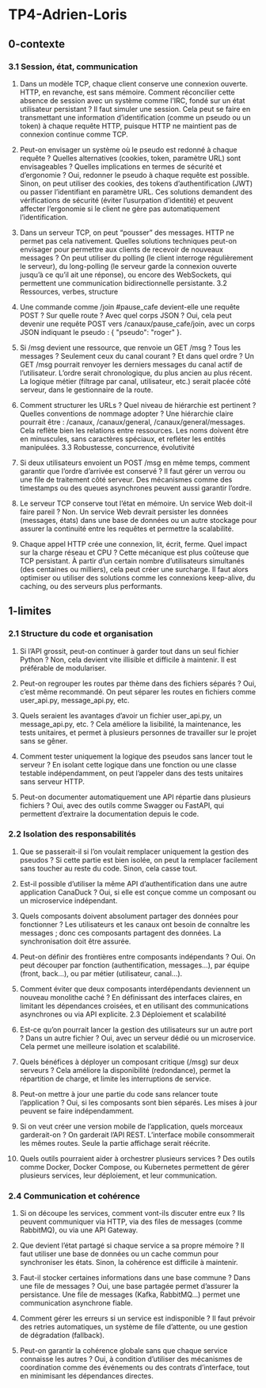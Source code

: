 # TP4-Adrien-Loris

## 0-contexte

### 3.1 Session, état, communication

1. Dans un modèle TCP, chaque client conserve une connexion ouverte. HTTP, en revanche, est sans mémoire. Comment réconcilier cette absence de session avec un système comme l’IRC, fondé sur un état utilisateur persistant ?
Il faut simuler une session. Cela peut se faire en transmettant une information d’identification (comme un pseudo ou un token) à chaque requête HTTP, puisque HTTP ne maintient pas de connexion continue comme TCP.

2. Peut-on envisager un système où le pseudo est redonné à chaque requête ? Quelles alternatives (cookies, token, paramètre URL) sont envisageables ? Quelles implications en termes de sécurité et d’ergonomie ?
Oui, redonner le pseudo à chaque requête est possible. Sinon, on peut utiliser des cookies, des tokens d’authentification (JWT) ou passer l’identifiant en paramètre URL. Ces solutions demandent des vérifications de sécurité (éviter l’usurpation d’identité) et peuvent affecter l’ergonomie si le client ne gère pas automatiquement l’identification.

3. Dans un serveur TCP, on peut “pousser” des messages. HTTP ne permet pas cela nativement. Quelles solutions techniques peut-on envisager pour permettre aux clients de recevoir de nouveaux messages ?
On peut utiliser du polling (le client interroge régulièrement le serveur), du long-polling (le serveur garde la connexion ouverte jusqu’à ce qu’il ait une réponse), ou encore des WebSockets, qui permettent une communication bidirectionnelle persistante.
3.2 Ressources, verbes, structure

4. Une commande comme /join #pause_cafe devient-elle une requête POST ? Sur quelle route ? Avec quel corps JSON ?
Oui, cela peut devenir une requête POST vers /canaux/pause_cafe/join, avec un corps JSON indiquant le pseudo : { "pseudo": "roger" }.

5. Si /msg devient une ressource, que renvoie un GET /msg ? Tous les messages ? Seulement ceux du canal courant ? Et dans quel ordre ?
Un GET /msg pourrait renvoyer les derniers messages du canal actif de l’utilisateur. L’ordre serait chronologique, du plus ancien au plus récent. La logique métier (filtrage par canal, utilisateur, etc.) serait placée côté serveur, dans le gestionnaire de la route.

6. Comment structurer les URLs ? Quel niveau de hiérarchie est pertinent ? Quelles conventions de nommage adopter ?
Une hiérarchie claire pourrait être : /canaux, /canaux/general, /canaux/general/messages. Cela reflète bien les relations entre ressources. Les noms doivent être en minuscules, sans caractères spéciaux, et refléter les entités manipulées.
3.3 Robustesse, concurrence, évolutivité

7. Si deux utilisateurs envoient un POST /msg en même temps, comment garantir que l’ordre d’arrivée est conservé ?
Il faut gérer un verrou ou une file de traitement côté serveur. Des mécanismes comme des timestamps ou des queues asynchrones peuvent aussi garantir l’ordre.

8. Le serveur TCP conserve tout l’état en mémoire. Un service Web doit-il faire pareil ?
Non. Un service Web devrait persister les données (messages, états) dans une base de données ou un autre stockage pour assurer la continuité entre les requêtes et permettre la scalabilité.

9. Chaque appel HTTP crée une connexion, lit, écrit, ferme. Quel impact sur la charge réseau et CPU ?
Cette mécanique est plus coûteuse que TCP persistant. À partir d’un certain nombre d’utilisateurs simultanés (des centaines ou milliers), cela peut créer une surcharge. Il faut alors optimiser ou utiliser des solutions comme les connexions keep-alive, du caching, ou des serveurs plus performants.


## 1-limites

### 2.1 Structure du code et organisation

1. Si l’API grossit, peut-on continuer à garder tout dans un seul fichier Python ?
Non, cela devient vite illisible et difficile à maintenir. Il est préférable de modulariser.

2. Peut-on regrouper les routes par thème dans des fichiers séparés ?
Oui, c’est même recommandé. On peut séparer les routes en fichiers comme user_api.py, message_api.py, etc.

3. Quels seraient les avantages d’avoir un fichier user_api.py, un message_api.py, etc. ?
Cela améliore la lisibilité, la maintenance, les tests unitaires, et permet à plusieurs personnes de travailler sur le projet sans se gêner.

4. Comment tester uniquement la logique des pseudos sans lancer tout le serveur ?
En isolant cette logique dans une fonction ou une classe testable indépendamment, on peut l’appeler dans des tests unitaires sans serveur HTTP.

5. Peut-on documenter automatiquement une API répartie dans plusieurs fichiers ?
Oui, avec des outils comme Swagger ou FastAPI, qui permettent d’extraire la documentation depuis le code.


### 2.2 Isolation des responsabilités


1. Que se passerait-il si l’on voulait remplacer uniquement la gestion des pseudos ?
Si cette partie est bien isolée, on peut la remplacer facilement sans toucher au reste du code. Sinon, cela casse tout.

2. Est-il possible d’utiliser la même API d’authentification dans une autre application CanaDuck ?
Oui, si elle est conçue comme un composant ou un microservice indépendant.

3. Quels composants doivent absolument partager des données pour fonctionner ?
Les utilisateurs et les canaux ont besoin de connaître les messages ; donc ces composants partagent des données. La synchronisation doit être assurée.

4. Peut-on définir des frontières entre composants indépendants ?
Oui. On peut découper par fonction (authentification, messages…), par équipe (front, back…), ou par métier (utilisateur, canal…).

5. Comment éviter que deux composants interdépendants deviennent un nouveau monolithe caché ?
En définissant des interfaces claires, en limitant les dépendances croisées, et en utilisant des communications asynchrones ou via API explicite.
2.3 Déploiement et scalabilité

   

1. Est-ce qu’on pourrait lancer la gestion des utilisateurs sur un autre port ? Dans un autre fichier ?
Oui, avec un serveur dédié ou un microservice. Cela permet une meilleure isolation et scalabilité.

2. Quels bénéfices à déployer un composant critique (/msg) sur deux serveurs ?
Cela améliore la disponibilité (redondance), permet la répartition de charge, et limite les interruptions de service.

3. Peut-on mettre à jour une partie du code sans relancer toute l’application ?
Oui, si les composants sont bien séparés. Les mises à jour peuvent se faire indépendamment.

4. Si on veut créer une version mobile de l’application, quels morceaux garderait-on ?
On garderait l’API REST. L’interface mobile consommerait les mêmes routes. Seule la partie affichage serait réécrite.

5. Quels outils pourraient aider à orchestrer plusieurs services ?
Des outils comme Docker, Docker Compose, ou Kubernetes permettent de gérer plusieurs services, leur déploiement, et leur communication.


### 2.4 Communication et cohérence


1. Si on découpe les services, comment vont-ils discuter entre eux ?
Ils peuvent communiquer via HTTP, via des files de messages (comme RabbitMQ), ou via une API Gateway.

2. Que devient l’état partagé si chaque service a sa propre mémoire ?
Il faut utiliser une base de données ou un cache commun pour synchroniser les états. Sinon, la cohérence est difficile à maintenir.

3. Faut-il stocker certaines informations dans une base commune ? Dans une file de messages ?
Oui, une base partagée permet d’assurer la persistance. Une file de messages (Kafka, RabbitMQ…) permet une communication asynchrone fiable.

4. Comment gérer les erreurs si un service est indisponible ?
Il faut prévoir des retries automatiques, un système de file d’attente, ou une gestion de dégradation (fallback).

5. Peut-on garantir la cohérence globale sans que chaque service connaisse les autres ?
Oui, à condition d’utiliser des mécanismes de coordination comme des événements ou des contrats d’interface, tout en minimisant les dépendances directes.
